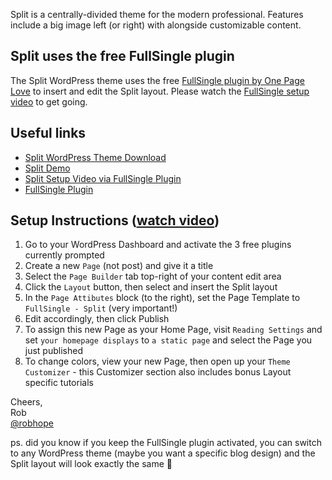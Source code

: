 Split is a centrally-divided theme for the modern professional. Features include a big image left (or right) with alongside customizable content.

## Split uses the free FullSingle plugin
The Split WordPress theme uses the free [FullSingle plugin by One Page Love](https://onepagelove.com/go/fullsingle) to insert and edit the Split layout. Please watch the [FullSingle setup video](https://onepagelove.com/go/fullsingle-setup) to get going.

## Useful links
- [Split WordPress Theme Download](https://onepagelove.com/download/split)
- [Split Demo](https://demos.onepagelove.com/fullsingle/split)
- [Split Setup Video via FullSingle Plugin](https://onepagelove.com/go/fullsingle-setup)
- [FullSingle Plugin](https://onepagelove.com/go/fullsingle)

## Setup Instructions ([watch video](https://onepagelove.com/go/fullsingle-setup))
1. Go to your WordPress Dashboard and activate the 3 free plugins currently prompted
2. Create a new `Page` (not post) and give it a title
3. Select the `Page Builder` tab top-right of your content edit area
4. Click the `Layout` button, then select and insert the Split layout
5. In the `Page Attibutes` block (to the right), set the Page Template to `FullSingle - Split` (very important!)
6. Edit accordingly, then click Publish
7. To assign this new Page as your Home Page, visit `Reading Settings` and set `your homepage displays` to `a static page` and select the Page you just published
8. To change colors, view your new Page, then open up your `Theme Customizer` - this Customizer section also includes bonus Layout specific tutorials

Cheers,  
Rob  
[@robhope](https://twitter.com/robhope)

ps. did you know if you keep the FullSingle plugin activated, you can switch to any WordPress theme (maybe you want a specific blog design) and the Split layout will look exactly the same 🙏